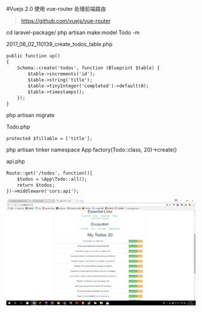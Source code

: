 #Vuejs 2.0 使用 vue-router 处理前端路由

>https://github.com/vuejs/vue-router

cd laravel-package/
php artisan make:model Todo -m

2017_06_02_110139_create_todos_table.php
```
public function up()
{
    Schema::create('todos', function (Blueprint $table) {
        $table->increments('id');
        $table->string('title');
        $table->tinyInteger('completed')->default(0);
        $table->timestamps();
    });
}
```

php artisan migrate

Todo.php
```
protected $fillable = ['title'];
```

php artisan tinker
namespace App
factory(Todo::class, 20)->create()

api.php
```
Route::get('/todos', function(){
    $todos = \App\Todo::all();
    return $todos;
})->middleware('cors:api');
```

![](image/screenshot_1496403289289.png)


